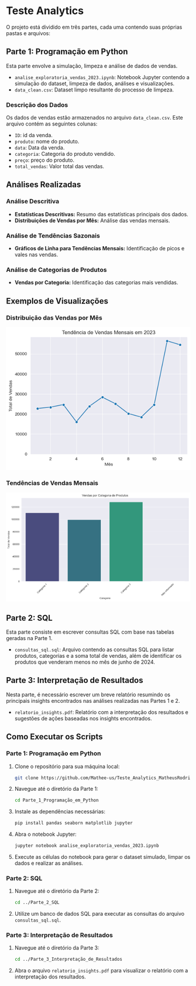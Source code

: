 
# Teste Analytics

O projeto está dividido em três partes, cada uma contendo suas próprias pastas e arquivos:

## Parte 1: Programação em Python
Esta parte envolve a simulação, limpeza e análise de dados de vendas.

  - `analise_exploratoria_vendas_2023.ipynb`: Notebook Jupyter contendo a simulação do dataset, limpeza de dados, análises e visualizações.
  - `data_clean.csv`: Dataset limpo resultante do processo de limpeza.

### Descrição dos Dados
Os dados de vendas estão armazenados no arquivo `data_clean.csv`. Este arquivo contém as seguintes colunas:
- `ID`: id da venda.
- `produto`: nome do produto.
- `data`: Data da venda.
- `categoria`: Categoria do produto vendido.
- `preço`: preço do produto.
- `total_vendas`: Valor total das vendas.

## Análises Realizadas
### Análise Descritiva
- **Estatísticas Descritivas:** Resumo das estatísticas principais dos dados.
- **Distribuições de Vendas por Mês:** Análise das vendas mensais.

### Análise de Tendências Sazonais
- **Gráficos de Linha para Tendências Mensais:** Identificação de picos e vales nas vendas.

### Análise de Categorias de Produtos
- **Vendas por Categoria:** Identificação das categorias mais vendidas.

## Exemplos de Visualizações
### Distribuição das Vendas por Mês

![Distribuição das Vendas por Mês](Parte_1_Programação_em_Python/vendas_mensais.png)

### Tendências de Vendas Mensais
![Tendências de Vendas Mensais](Parte_1_Programação_em_Python/vendas_categorias.png)

## Parte 2: SQL
Esta parte consiste em escrever consultas SQL com base nas tabelas geradas na Parte 1.

  - `consultas_sql.sql`: Arquivo contendo as consultas SQL para listar produtos, categorias e a soma total de vendas, além de identificar os produtos que venderam menos no mês de junho de 2024.

## Parte 3: Interpretação de Resultados
Nesta parte, é necessário escrever um breve relatório resumindo os principais insights encontrados nas análises realizadas nas Partes 1 e 2.
-  `relatorio_insights.pdf`: Relatório com a interpretação dos resultados e sugestões de ações baseadas nos insights encontrados.

## Como Executar os Scripts

### Parte 1: Programação em Python
1. Clone o repositório para sua máquina local:
   ```sh
   git clone https://github.com/Mathee-us/Teste_Analytics_MatheusRodriguesFerreira.git
   ```
2. Navegue até o diretório da Parte 1:
   ```sh
   cd Parte_1_Programação_em_Python
   ```
3. Instale as dependências necessárias:
   ```sh
   pip install pandas seaborn matplotlib jupyter
   ```
4. Abra o notebook Jupyter:
   ```sh
   jupyter notebook analise_exploratoria_vendas_2023.ipynb
   ```
5. Execute as células do notebook para gerar o dataset simulado, limpar os dados e realizar as análises.

### Parte 2: SQL
1. Navegue até o diretório da Parte 2:
   ```sh
   cd ../Parte_2_SQL
   ```
2. Utilize um banco de dados SQL para executar as consultas do arquivo `consultas_sql.sql`.

### Parte 3: Interpretação de Resultados
1. Navegue até o diretório da Parte 3:
   ```sh
   cd ../Parte_3_Interpretação_de_Resultados
   ```
2. Abra o arquivo `relatorio_insights.pdf` para visualizar o relatório com a interpretação dos resultados.


